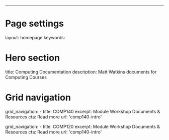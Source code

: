 ---
# Page settings
layout: homepage
keywords:

# Hero section
title: Computing Documentation 
description: Matt Watkins documents for Computing Courses

# Grid navigation
grid_navigation:
    - title: COMP140
      excerpt: Module Workshop Documents & Resources
      cta: Read more
      url: 'comp140-intro'

grid_navigation:
    - title: COMP120
      excerpt: Module Workshop Documents & Resources
      cta: Read more
      url: 'comp140-intro'


